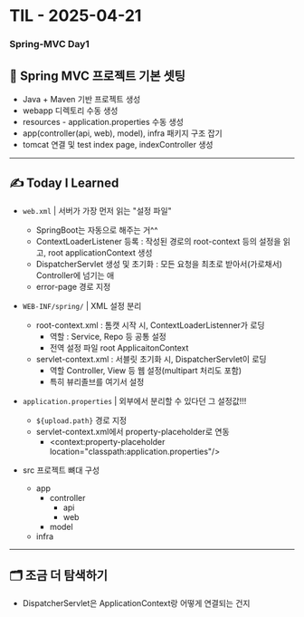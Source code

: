 # TIL - 2025-04-21
### Spring-MVC Day1

## 📌 Spring MVC 프로젝트 기본 셋팅

- Java + Maven 기반 프로젝트 생성
- webapp 디렉토리 수동 생성
- resources - application.properties 수동 생성
- app(controller(api, web), model), infra 패키지 구조 잡기
- tomcat 연결 및 test index page, indexController 생성

---

## ✍️ Today I Learned

- `web.xml` | 서버가 가장 먼저 읽는 "설정 파일"
    - SpringBoot는 자동으로 해주는 거^^
    - ContextLoaderListener 등록 : 작성된 경로의 root-context 등의 설정을 읽고, root applicationContext 생성
    - DispatcherServlet 생성 및 초기화 : 모든 요청을 최초로 받아서(가로채서) Controller에 넘기는 애
    - error-page 경로 지정 
  

- `WEB-INF/spring/` | XML 설정 분리
    - root-context.xml : 톰캣 시작 시, ContextLoaderListenner가 로딩
      - 역할 : Service, Repo 등 공통 설정
      - 전역 설정 파일 root ApplicaitonContext
    - servlet-context.xml : 서블릿 초기화 시, DispatcherServlet이 로딩
      - 역할 Controller, View 등 웹 설정(multipart 처리도 포함)
      - 특히 뷰리졸브를 여기서 설정
  

- `application.properties` | 외부에서 분리할 수 있다던 그 설정값!!!
    - `${upload.path}` 경로 지정
    - servlet-context.xml에서 property-placeholder로 연동
      - <context:property-placeholder location="classpath:application.properties"/>



- src 프로젝트 뼈대 구성
  - app
    - controller
      - api
      - web
    - model
  - infra

---

## 🗂️ 조금 더 탐색하기

- DispatcherServlet은 ApplicationContext랑 어떻게 연결되는 건지
